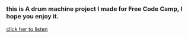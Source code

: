 ### this is A drum machine project I made for Free Code Camp, I hope you enjoy it.

[click her to listen](https://pechavarria62.github.io/Drum-Machine/)